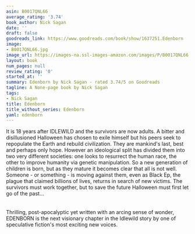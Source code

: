 ```yaml
---
asin: B0017QNL66
average_rating: '3.74'
book_author: Nick Sagan
date: ''
draft: false
goodreads_link: https://www.goodreads.com/book/show/1637251.Edenborn
image:
- B0017QNL66.jpg
image_url: https://images-na.ssl-images-amazon.com/images/P/B0017QNL66.01._SCLZZZZZZZ.jpg
layout: book
num_pages: null
review_rating: '0'
started_at: ''
summary: Edenborn by Nick Sagan - rated 3.74/5 on Goodreads
tagline: A None-page book by Nick Sagan
tags:
- Nick Sagan
title: Edenborn
title_without_series: Edenborn
yaml: edenborn
---
```


It is 18 years after IDLEWILD and the survivors are now adults. A bitter and disillusioned Halloween has chosen to exile himself but his peers seek to repopulate the Earth and rebuild civilization. They are mankind's last, best and perhaps only hope. However an ideological split has divided them into two very different societies: one looks to resurrect the human race, the other to improve humanity via genetic manipulation. So a new generation of children is born, but as they mature it becomes clear that all is not well. Someone - or something - is moving against them, even as Black Ep, the plague that claimed billions of lives, returns in search of new victims. The survivors must work together, but to save the future Halloween must first let go of the past...<br /><br /><br />Thrilling, post-apocalyptic yet written with an arcing sense of wonder, EDENBORN is the next visionary chapter in the Idlewild story by one of speculative fiction's most exciting new voices.